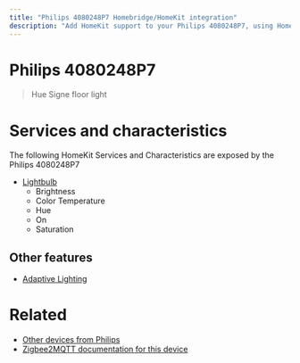 ```yaml
---
title: "Philips 4080248P7 Homebridge/HomeKit integration"
description: "Add HomeKit support to your Philips 4080248P7, using Homebridge, Zigbee2MQTT and homebridge-z2m."
---
```

<!---
This file has been GENERATED using src/docgen/docgen.ts
DO NOT EDIT THIS FILE MANUALLY!
-->
# Philips 4080248P7
> Hue Signe floor light


# Services and characteristics
The following HomeKit Services and Characteristics are exposed by
the Philips 4080248P7

* [Lightbulb](../../light.md)
  * Brightness
  * Color Temperature
  * Hue
  * On
  * Saturation

## Other features
* [Adaptive Lighting](../../light.md)

# Related
* [Other devices from Philips](../index.md#philips)
* [Zigbee2MQTT documentation for this device](https://www.zigbee2mqtt.io/devices/4080248P7.html)